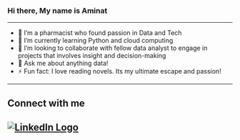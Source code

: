 ### Hi there, My name is Aminat
---
- 🔭 I’m a pharmacist who found passion in Data and Tech
- 🌱 I’m currently learning Python and cloud computing
- 👯 I’m looking to collaborate with fellow data analyst to engage in projects that involves insight and decision-making
- 💬 Ask me about anything data!
- ⚡ Fun fact: I love reading novels. Its my ultimate escape and passion!
---

## Connect with me
[![LinkedIn Logo](https://content.linkedin.com/content/dam/me/business/en-us/amp/brand-site/v2/bg/LI-Bug.svg.original.svg)](https://www.linkedin.com/in/tinubu)
---
